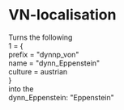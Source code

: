 # VN-localisation
Turns the following  
1 = {  
    prefix = "dynnp_von"  
    name = "dynn_Eppenstein"  
    culture = austrian  
}  
into the  
dynn_Eppenstein: "Eppenstein"  
